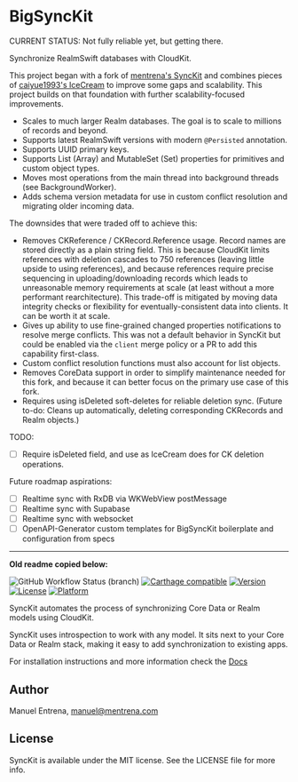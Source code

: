 # BigSyncKit

CURRENT STATUS: Not fully reliable yet, but getting there.

Synchronize RealmSwift databases with CloudKit.

This project began with a fork of [mentrena's SyncKit](https://mentrena.github.io/SyncKit) and combines pieces of [caiyue1993's IceCream](https://github.com/caiyue1993/IceCream) to improve some gaps and scalability. This project builds on that foundation with further scalability-focused improvements.

- Scales to much larger Realm databases. The goal is to scale to millions of records and beyond.
- Supports latest RealmSwift versions with modern `@Persisted` annotation.
- Supports UUID primary keys.
- Supports List (Array) and MutableSet (Set) properties for primitives and custom object types.
- Moves most operations from the main thread into background threads (see BackgroundWorker).
- Adds schema version metadata for use in custom conflict resolution and migrating older incoming data.

The downsides that were traded off to achieve this:
- Removes CKReference / CKRecord.Reference usage. Record names are stored directly as a plain string field. This is because CloudKit limits references with deletion cascades to 750 references (leaving little upside to using references), and because references require precise sequencing in uploading/downloading records which leads to unreasonable memory requirements at scale (at least without a more performant rearchitecture). This trade-off is mitigated by moving data integrity checks or flexibility for eventually-consistent data into clients. It can be worth it at scale.
- Gives up ability to use fine-grained changed properties notifications to resolve merge conflicts. This was not a default behavior in SyncKit but could be enabled via the `client` merge policy or a PR to add this capability first-class.
- Custom conflict resolution functions must also account for list objects.
- Removes CoreData support in order to simplify maintenance needed for this fork, and because it can better focus on the primary use case of this fork.
- Requires using isDeleted soft-deletes for reliable deletion sync. (Future to-do: Cleans up automatically, deleting corresponding CKRecords and Realm objects.)

TODO:
- [ ] Require isDeleted field, and use as IceCream does for CK deletion operations.

Future roadmap aspirations:
- [ ] Realtime sync with RxDB via WKWebView postMessage
- [ ] Realtime sync with Supabase
- [ ] Realtime sync with websocket
- [ ] OpenAPI-Generator custom templates for BigSyncKit boilerplate and configuration from specs

-------------
**Old readme copied below:**

![GitHub Workflow Status (branch)](https://img.shields.io/github/workflow/status/mentrena/synckit/Test/master)
[![Carthage compatible](https://img.shields.io/badge/Carthage-compatible-4BC51D.svg?style=flat)](https://github.com/Carthage/Carthage)
[![Version](https://img.shields.io/cocoapods/v/SyncKit.svg?style=flat)](http://cocoapods.org/pods/SyncKit)
[![License](https://img.shields.io/cocoapods/l/SyncKit.svg?style=flat)](http://cocoapods.org/pods/SyncKit)
[![Platform](https://img.shields.io/cocoapods/p/SyncKit.svg?style=flat)](http://cocoapods.org/pods/SyncKit)

SyncKit automates the process of synchronizing Core Data or Realm models using CloudKit.

SyncKit uses introspection to work with any model. It sits next to your Core Data or Realm stack, making it easy to add synchronization to existing apps.

For installation instructions and more information check the [Docs](https://mentrena.github.io/SyncKit)

## Author

Manuel Entrena, manuel@mentrena.com

## License

SyncKit is available under the MIT license. See the LICENSE file for more info.
